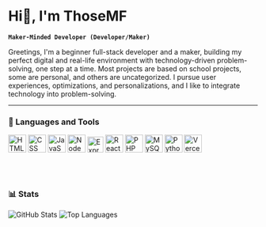 # Hi👋, I'm ThoseMF

**`Maker-Minded Developer (Developer/Maker)`**

Greetings, I'm a beginner full-stack developer and a maker, building my perfect digital and real-life environment with technology-driven problem-solving, one step at a time. Most projects are based on school projects, some are personal, and others are uncategorized. I pursue user experiences, optimizations, and personalizations, and I like to integrate technology into problem-solving.

---

### 🧰 Languages and Tools

<!--<table>
    <tr style="border:none;">
        <td width="auto" valign="top" style="border:none;"></td>
        <td width="40%" valign="top" style="border:none;"></td>
    </tr>
</table> -->

<div style="height: 36px;">
    <img alt="HTML" src="https://cdn.jsdelivr.net/gh/devicons/devicon/icons/html5/html5-plain.svg" width="36" height="36" />
    <img alt="CSS" src="https://cdn.jsdelivr.net/gh/devicons/devicon/icons/css3/css3-plain.svg" width="36" height="36" />
    <img alt="JavaScript" src="https://cdn.jsdelivr.net/gh/devicons/devicon/icons/javascript/javascript-plain.svg" width="36" height="36" />
    <img alt="NodeJS" src="https://cdn.jsdelivr.net/gh/devicons/devicon/icons/nodejs/nodejs-original.svg" width="36" height="36" />
    <img alt="Express" src="https://cdn.jsdelivr.net/gh/devicons/devicon/icons/express/express-original.svg" width="32" height="32" padding="2px" background-color="white" border-radius="5px" />
    <img alt="React" src="https://cdn.jsdelivr.net/gh/devicons/devicon/icons/react/react-original.svg" width="36" height="36" />
    <img alt="PHP" src="https://cdn.jsdelivr.net/gh/devicons/devicon/icons/php/php-original.svg" width="36" height="36" />
    <img alt="MySQL" src="https://cdn.jsdelivr.net/gh/devicons/devicon/icons/mysql/mysql-original.svg" width="36" height="36" />
    <img alt="Python" src="https://cdn.jsdelivr.net/gh/devicons/devicon/icons/python/python-original.svg" width="36" height="36" />
    <img alt="Vercel" src="https://cdn.jsdelivr.net/gh/devicons/devicon@latest/icons/vercel/vercel-original.svg" width="36" height="36" />
</div>
<br />
<br />

#

### 📊 Stats

<img src="https://github-readme-stats.vercel.app/api?username=thosemf&show_icons=true&hide=issues,contribs&theme=tokyonight" alt="GitHub Stats" valign="top"/> <img src="https://github-readme-stats.vercel.app/api/top-langs/?username=thosemf&layout=compact&theme=tokyonight" alt="Top Languages" valign="top"/>

<!-- ![GitHub Streak](https://streak-stats.demolab.com?user=thosemf&theme=gruvbox&border_radius=4.5) -->
